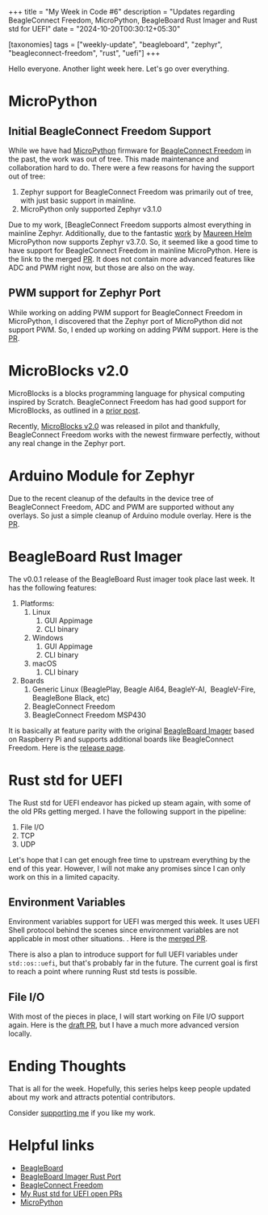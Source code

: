 +++
title = "My Week in Code #6"
description = "Updates regarding BeagleConnect Freedom, MicroPython, BeagleBoard Rust Imager and Rust std for UEFI"
date = "2024-10-20T00:30:12+05:30"

[taxonomies]
tags = ["weekly-update", "beagleboard", "zephyr", "beagleconnect-freedom", "rust", "uefi"]
+++

Hello everyone. Another light week here. Let's go over everything.

# MicroPython

## Initial BeagleConnect Freedom Support

While we have had [MicroPython](https://micropython.org/) firmware for [BeagleConnect Freedom](https://www.beagleboard.org/boards/beagleconnect-freedom) in the past, the work was out of tree. This made maintenance and collaboration hard to do. There were a few reasons for having the support out of tree:

1. Zephyr support for BeagleConnect Freedom was primarily out of tree, with just basic support in mainline.
2. MicroPython only supported Zephyr v3.1.0

Due to my work, [BeagleConnect Freedom supports almost everything in mainline Zephyr. Additionally, due to the fantastic [work](https://github.com/micropython/micropython/pull/9335) by [Maureen Helm](https://github.com/MaureenHelm) MicroPython now supports Zephyr v3.7.0. So, it seemed like a good time to have support for BeagleConnect Freedom in mainline MicroPython. Here is the link to the merged [PR](https://github.com/micropython/micropython/pull/15959). It does not contain more advanced features like ADC and PWM right now, but those are also on the way.

## PWM support for Zephyr Port

While working on adding PWM support for BeagleConnect Freedom in MicroPython, I discovered that the Zephyr port of MicroPython did not support PWM. So, I ended up working on adding PWM support. Here is the [PR](https://github.com/micropython/micropython/pull/16046).

# MicroBlocks v2.0

MicroBlocks is a blocks programming language for physical computing inspired by Scratch. BeagleConnect Freedom has had good support for MicroBlocks, as outlined in a [prior post](@/blog/post31.md).

Recently, [MicroBlocks v2.0](https://microblocks.fun/blog/2024-10-19-microblocks-2.0-launch/) was released in pilot and thankfully, BeagleConnect Freedom works with the newest firmware perfectly, without any real change in the Zephyr port.

# Arduino Module for Zephyr

Due to the recent cleanup of the defaults in the device tree of BeagleConnect Freedom, ADC and PWM are supported without any overlays. So just a simple cleanup of Arduino module overlay. Here is the [PR](https://github.com/zephyrproject-rtos/gsoc-2022-arduino-core/pull/124).

# BeagleBoard Rust Imager

The v0.0.1 release of the BeagleBoard Rust imager took place last week. It has the following features:

1. Platforms:
    1. Linux
        1. GUI Appimage
        2. CLI binary
    2. Windows
        1. GUI Appimage
        2. CLI binary
    3. macOS
        1. CLI binary
2. Boards
    1. Generic Linux (BeaglePlay, Beagle AI64, BeagleY-AI,  BeagleV-Fire, BeagleBone Black, etc)
    2. BeagleConnect Freedom
    3. BeagleConnect Freedom MSP430

It is basically at feature parity with the original [BeagleBoard Imager](https://www.beagleboard.org/bb-imager) based on Raspberry Pi and supports additional boards like BeagleConnect Freedom. Here is the [release page](https://openbeagle.org/ayush1325/bb-imager-rs/-/releases/v0.0.1).

# Rust std for UEFI

The Rust std for UEFI endeavor has picked up steam again, with some of the old PRs getting merged. I have the following support in the pipeline:

1. File I/O
2. TCP
3. UDP

Let's hope that I can get enough free time to upstream everything by the end of this year. However, I will not make any promises since I can only work on this in a limited capacity.

## Environment Variables

Environment variables support for UEFI was merged this week. It uses UEFI Shell protocol behind the scenes since environment variables are not applicable in most other situations. . Here is the [merged PR](https://github.com/rust-lang/rust/pull/127462).

There is also a plan to introduce support for full UEFI variables under `std::os::uefi`, but that's probably far in the future. The current goal is first to reach a point where running Rust std tests is possible.

## File I/O

With most of the pieces in place, I will start working on File I/O support again. Here is the [draft PR](https://github.com/rust-lang/rust/pull/129700), but I have a much more advanced version locally.

# Ending Thoughts

That is all for the week. Hopefully, this series helps keep people updated about my work and attracts potential contributors.

Consider [supporting me](@/pages/about.md) if you like my work.

# Helpful links
- [BeagleBoard](https://www.beagleboard.org/)
- [BeagleBoard Imager Rust Port](https://openbeagle.org/ayush1325/bb-imager-rs)
- [BeagleConnect Freedom](https://www.beagleboard.org/boards/beagleconnect-freedom)
- [My Rust std for UEFI open PRs](https://github.com/rust-lang/rust/pulls/Ayush1325)
- [MicroPython](https://micropython.org/)
